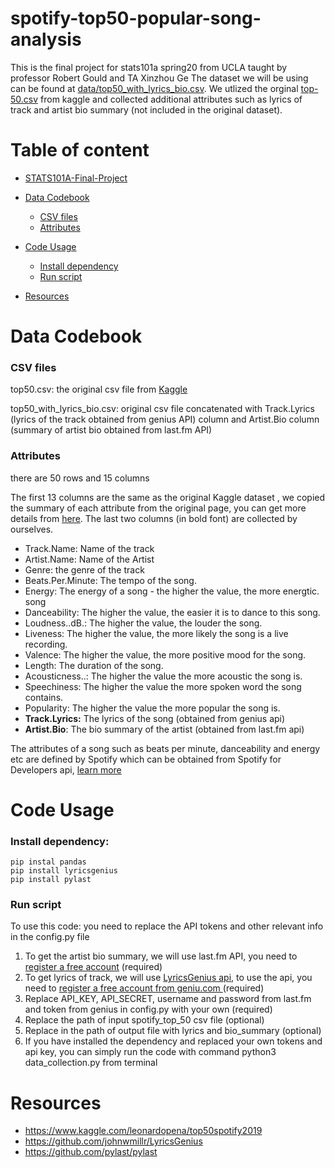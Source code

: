# spotify-top50-popular-song-analysis

This is the final project for stats101a spring20 from UCLA taught by professor Robert Gould and TA Xinzhou Ge
The dataset we will be using can be found at [data/top50_with_lyrics_bio.csv](https://github.com/dchen236/spotify-top50-popular-song-analysis/blob/master/data/top50_with_lyrics_bio.csv). We utlized the orginal [top-50.csv](https://www.kaggle.com/leonardopena/top50spotify2019) from kaggle and collected additional attributes such as lyrics of track and artist bio summary (not included in the original dataset).


# Table of content

- [STATS101A-Final-Project](#spotify-top50-popular-song-analysis)

- [Data Codebook ](#data-codebook)
  * [CSV files](#CSV-files)
   * [Attributes](#Attributes)
     
- [Code Usage](#Code-Usage)
  * [Install dependency](#install-dependency)
  * [Run script](#Run-script)

- [Resources](#Resources)

# Data Codebook 

### CSV files

top50.csv: 
the original csv file from [Kaggle](https://www.kaggle.com/leonardopena/top50spotify2019)

top50_with_lyrics_bio.csv: 
original csv file concatenated with Track.Lyrics (lyrics of the track obtained from genius API) column and Artist.Bio column (summary of artist bio obtained from last.fm API)


### Attributes
there are 50 rows and 15 columns

The first 13 columns are the same as the original Kaggle dataset , we copied the summary of each attribute from the original page, you can get more details from [here](https://www.kaggle.com/leonardopena/top50spotify2019). The last two columns (in bold font) are collected by ourselves. 

- Track.Name: Name of the track
- Artist.Name: Name of the Artist
- Genre: the genre of the track
- Beats.Per.Minute: The tempo of the song.
- Energy: The energy of a song - the higher the value, the more energtic. song
- Danceability: The higher the value, the easier it is to dance to this song.
- Loudness..dB.: The higher the value, the louder the song.
- Liveness: The higher the value, the more likely the song is a live recording.
- Valence: The higher the value, the more positive mood for the song.
- Length: The duration of the song.
- Acousticness..: The higher the value the more acoustic the song is.
- Speechiness: The higher the value the more spoken word the song contains.
- Popularity: The higher the value the more popular the song is.
- **Track.Lyrics:** The lyrics of the song (obtained from genius api)
- **Artist.Bio**: The bio summary of the artist (obtained from last.fm api)


The attributes of a song such as beats per minute, danceability and energy etc are defined by Spotify which can be obtained from Spotify for Developers api, [learn more](https://developer.spotify.com/documentation/web-api/reference/tracks/get-audio-features/)

# Code Usage

### Install dependency:

```
pip instal pandas 
pip install lyricsgenius
pip install pylast
```

### Run script

To use this code: you need to replace the API tokens and other relevant info in the config.py file
 1. To get the artist bio summary, we will use last.fm API, you need to [register a free account](https://www.last.fm/api/) (required)
 2. To get lyrics of track, we will use [LyricsGenius api]( https://github.com/johnwmillr/LyricsGenius), to use the api, you need to [register a free account from geniu.com ]( https://genius.com/api-clients) (required)
 3. Replace API_KEY,  API_SECRET, username and password from last.fm and token from genius in config.py with your own (required)
 4. Replace the path of input spotify_top_50 csv file (optional)
 5. Replace in the path of output file with lyrics and bio_summary (optional)
 6. If you have installed the dependency and replaced your own tokens and api key, you can simply run the code with command python3 data_collection.py from terminal 
    
# Resources

- https://www.kaggle.com/leonardopena/top50spotify2019
- https://github.com/johnwmillr/LyricsGenius
- https://github.com/pylast/pylast
